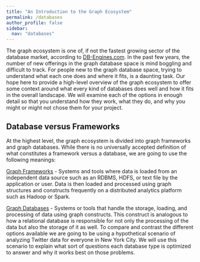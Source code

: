 ```yaml
---
title: "An Introduction to the Graph Ecosystem"
permalink: /databases
author_profile: false
sidebar:
  nav: "databases"
---
```


The graph ecosystem is one of, if not the fastest growing sector of the database market, according to <a href="https://db-engines.com/en/ranking_categories" target="_blank">DB-Engines.com</a>. In the past few years, the number of new offerings in the graph database space is mind boggling and difficult to track. For people new to the graph database space, trying to understand what each one does and where it fits, is a daunting task. Our hope here to provide a high-level overview of the graph ecosystem to offer some context around what every kind of databases does well and how it fits in the overall landscape. We will examine each of the options in enough detail so that you understand how they work, what they do, and why you might or might not chose them for your project. 

## Database versus Frameworks 
At the highest level, the graph  ecosystem is divided into graph frameworks and graph databases. While there is no universally accepted definition of what constitutes a framework versus a database, we are going to use the following meanings: 

[Graph Frameworks](frameworks.md) - Systems and tools where data is loaded from an independent data source such as an RDBMS, HDFS, or text file by the application or user. Data is then loaded and processed using graph structures and constructs frequently on a distributed analytics platform such as Hadoop or Spark. 

[Graph Databases](db.md) - Systems or tools that handle the storage, loading, and processing of data using graph constructs. This construct is analogous to how a relational database is responsible for not only the processing of the data but also the storage of it as well. 
To compare and contrast the different options available we are going to be using a hypothetical scenario of analyzing Twitter data for everyone in New York City. We will use this scenario to explain what sort of questions each database type is optimized to answer and why it works best on those problems. 


